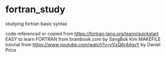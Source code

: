 # fortran_study
studying fortran basic syntax

code referenced or copied from
https://fortran-lang.org/learn/quickstart
EASY to learn FORTRAN from brainbook.com by SangBok Kim
MAKEFILE tutorial from https://www.youtube.com/watch?v=yVxQ6r4dgvY by Daniel Price
